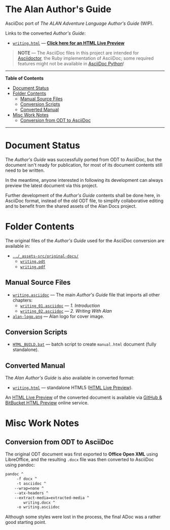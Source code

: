 # The Alan Author's Guide

AsciiDoc port of _The ALAN Adventure Language Author's Guide_ (WIP).

Links to the converted _Author's Guide_:

- [`writing.html`](./writing.html) — __[Click here for an HTML Live Preview][HTML Live Preview]__

> __NOTE__ — The AsciiDoc files in this project are intended for [Asciidoctor], the Ruby implementation of AsciiDoc; some required features might not be available in [AsciiDoc Python]!


-----

**Table of Contents**

<!-- MarkdownTOC autolink="true" bracket="round" autoanchor="false" lowercase="only_ascii" uri_encoding="true" levels="1,2,3" -->

- [Document Status](#document-status)
- [Folder Contents](#folder-contents)
    - [Manual Source Files](#manual-source-files)
    - [Conversion Scripts](#conversion-scripts)
    - [Converted Manual](#converted-manual)
- [Misc Work Notes](#misc-work-notes)
    - [Conversion from ODT to AsciiDoc](#conversion-from-odt-to-asciidoc)

<!-- /MarkdownTOC -->

-----

# Document Status

The _Author's Guide_ was successfully ported from ODT to AsciiDoc, but the document isn't ready for publication, for most of its document contents still need to be written.

In the meantime, anyone interested in following its development can always preview the latest document via this project.

Further development of the _Author's Guide_ contents shall be done here, in AsciiDoc format, instead of the old ODT file, to simplify collaborative editing and to benefit from the shared assets of the Alan Docs project.

# Folder Contents

The original files of the _Author's Guide_ used for the AsciiDoc conversion are available in:

- [`../_assets-src/original-docs/`](../_assets-src/original-docs/)
    + [`writing.odt`](../_assets-src/original-docs/writing.odt)
    + [`writing.pdf`](../_assets-src/original-docs/writing.pdf)

## Manual Source Files

- [`writing.asciidoc`][aut] — The main _Author's Guide_ file that imports all other chapters:
    + [`writing_01.asciidoc`][aut 01] — _1. Introduction_
    + [`writing_02.asciidoc`][aut 02] — _2. Writing With Alan_
- [`alan-logo.png`][logo] — Alan logo for cover image.

## Conversion Scripts

- [`HTML_BUILD.bat`][HTML_BUILD.bat] — batch script to create `manual.html` document (fully standalone).


## Converted Manual

The _Alan Author's Guide_ is also available in converted format:

- [`writing.html`](./writing.html) — standalone HTML5 ([HTML Live Preview]).

An [HTML Live Preview] of the converted document is available via [GitHub & BitBucket HTML Preview] online service.


# Misc Work Notes

## Conversion from ODT to AsciiDoc

The original ODT document was first exported to __Office Open XML__ using LibreOffice, and the resulting `.docx` file was then converted to AsciiDoc using pandoc:

```bat
pandoc ^
     -f docx ^
     -t asciidoc ^
    --wrap=none ^
    --atx-headers ^
    --extract-media=extracted-media ^
        writing.docx ^
     -o writing.asciidoc
```

Although some styles were lost in the process, the final ADoc was a rather good starting point.


<!-----------------------------------------------------------------------------
                               REFERENCE LINKS
------------------------------------------------------------------------------>

[GitHub & BitBucket HTML Preview]: http://htmlpreview.github.io

<!-- Alan-Docs Links --------------------------------------------------------->

[HTML Live Preview]: http://htmlpreview.github.io/?https://github.com/alan-if/alan-docs/blob/master/writing/writing.html "Preview 'The Alan Author's Guide' via GitHub & BitBucket HTML Preview"

<!-- AsciiDoctor ------------------------------------------------------------->

[Asciidoctor]: https://asciidoctor.org/ "Visit AsciiDoctor website (Ruby implementation)"

[AsciiDoc Python]: http://asciidoc.org/ "Visit AsciiDoc website (original Python implementation)"

<!-- Project Files ----------------------------------------------------------->

[aut]: ./writing.asciidoc
[aut 01]: ./writing_01.asciidoc "Source file of Chapter 1. Introduction"
[aut 02]: ./writing_02.asciidoc "Source file of Chapter 2. Writing With Alan"

[logo]: ./alan-logo.png "Alan logo"

[HTML_BUILD.bat]: ./HTML_BUILD.bat "Batch script to convert Author's Guide to a single-file standalone HTML5 document."

<!-- Document Cross-References ----------------------------------------------->

<!-- EOF -->
